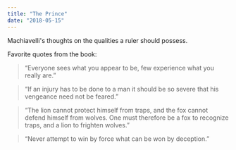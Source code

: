 ```yaml
---
title: "The Prince"
date: "2018-05-15"
---
```


Machiavelli's thoughts on the qualities a ruler should possess.

Favorite quotes from the book:

> “Everyone sees what you appear to be, few experience what you really are.”

> “If an injury has to be done to a man it should be so severe that his vengeance need not be feared.”

> “The lion cannot protect himself from traps, and the fox cannot defend himself from wolves. One must therefore be a fox to recognize traps, and a lion to frighten wolves.”

> “Never attempt to win by force what can be won by deception.”
